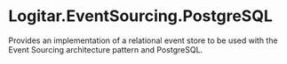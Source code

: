 # Logitar.EventSourcing.PostgreSQL

Provides an implementation of a relational event store to be used with the Event Sourcing architecture pattern and PostgreSQL.
